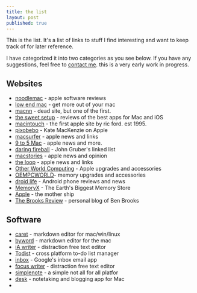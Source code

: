 ```yaml
---
title: the list
layout: post
published: true
---
```



This is the list. It's a list of links to stuff I find interesting and want to keep track of for later reference. 

I have categorized it into two categories as you see below. If you have any suggestions, feel free to [contact me](mailto:jim@ramseeker.com). this is a very early work in progress. 

## Websites

- [noodlemac](http://www.noodlemac.com) - apple software reviews
- [low end mac](http://lowendmac.com) - get more out of your mac
- [macnn](http://macnn.com) - dead site, but one of the first.
- [the sweet setup](http://thesweetsetup.com) - reviews of the best apps for Mac and iOS
- [macintouch](http://www.macintouch.com) - the first apple site by ric ford. est 1995.
- [pixobebo](http://pixobebo.com) - Kate MacKenzie on Apple
- [macsurfer](http://macsurfer.com) - apple news and links
- [9 to 5 Mac](http://9to5mac.com) - apple news and more.
- [daring fireball](daringfireball.net) - John Gruber's linked list
- [macstories](http://macstories.net) - apple news and opinion
- [the loop](http://loopinsight.com) - apple news and links
- [Other World Computing](http://macsales.com) - Apple upgrades and accessories 
- [OEMPCWORLD](http://www.oempcworld.com)- memory upgrades and accessories
- [droid life](http://www.droid-life.com) - Android phone reviews and news
- [MemoryX](http://memoryx.net) - The Earth's Biggest Memory Store
- [Apple](http://apple.com) - the mother ship
- [The Brooks Review](http://brooksreview.net) - personal blog of Ben Brooks


## Software

- [caret](http://caret.io) - markdown editor for mac/win/linux 
- [byword](http://bywordapp.com) - markdown editor for the mac
- [iA writer](http://ia.net) - distraction free text editor
- [Todist](http://todoist.com) - cross platform to-do list manager
- [inbox](http://google.com/inbox) - Google's inbox email app
- [focus writer](http://www.focuswriter.com) - distraction free text editor
- [simplenote](http://simplenote.com) - a simple not all for all platfor
- [desk](http://desk.pm) - notetaking and blogging app for Mac
- 


